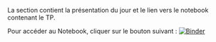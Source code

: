 La section contient la présentation du jour et le lien vers le notebook contenant le TP.

Pour accéder au Notebook, cliquer sur le bouton suivant :
[![Binder](https://mybinder.org/badge_logo.svg)](https://mybinder.org/v2/gh/LucenceIng/PhiloloComputTP_Collation/HEAD)

